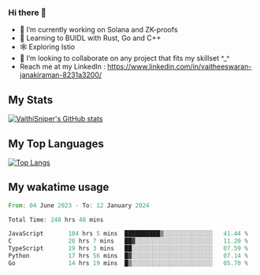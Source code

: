 ### Hi there 👋

- 🔭 I’m currently working on Solana and ZK-proofs
- 📖 Learning to BUIDL with Rust, Go and C++
- 🕸️ Exploring Istio
- 👯 I’m looking to collaborate on any project that fits my skillset ^_^
- Reach me at my LinkedIn : https://www.linkedin.com/in/vaitheeswaran-janakiraman-8231a3200/

## My Stats
[![VaithiSniper's GitHub stats](https://github-readme-stats.vercel.app/api?username=VaithiSniper&hide=stars&theme=radical)](https://github.com/anuraghazra/github-readme-stats)

## My Top Languages

[![Top Langs](https://github-readme-stats.vercel.app/api/top-langs/?username=VaithiSniper&layout=compact)](https://github.com/anuraghazra/github-readme-stats)

## My wakatime usage

<!--START_SECTION:waka-->

```rust
From: 04 June 2023 - To: 12 January 2024

Total Time: 248 hrs 48 mins

JavaScript       104 hrs 5 mins  ██████████▒░░░░░░░░░░░░░░   41.44 %
C                28 hrs 7 mins   ██▓░░░░░░░░░░░░░░░░░░░░░░   11.20 %
TypeScript       19 hrs 3 mins   ██░░░░░░░░░░░░░░░░░░░░░░░   07.59 %
Python           17 hrs 56 mins  █▓░░░░░░░░░░░░░░░░░░░░░░░   07.14 %
Go               14 hrs 19 mins  █▒░░░░░░░░░░░░░░░░░░░░░░░   05.70 %
```

<!--END_SECTION:waka-->
